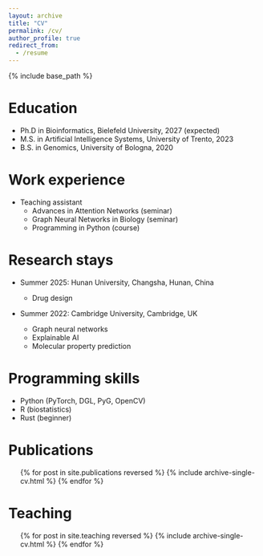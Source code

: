```yaml
---
layout: archive
title: "CV"
permalink: /cv/
author_profile: true
redirect_from:
  - /resume
---
```


{% include base_path %}

Education
======
* Ph.D in Bioinformatics, Bielefeld University, 2027 (expected)
* M.S. in Artificial Intelligence Systems, University of Trento, 2023
* B.S. in Genomics, University of Bologna, 2020

Work experience
======
* Teaching assistant
  * Advances in Attention Networks (seminar)
  * Graph Neural Networks in Biology (seminar)
  * Programming in Python (course)

Research stays
======

* Summer 2025: Hunan University, Changsha, Hunan, China
  * Drug design

* Summer 2022: Cambridge University, Cambridge, UK
  * Graph neural networks
  * Explainable AI
  * Molecular property prediction

  
Programming skills
======
* Python (PyTorch, DGL, PyG, OpenCV)
* R (biostatistics)
* Rust (beginner)

Publications
======
  <ul>{% for post in site.publications reversed %}
    {% include archive-single-cv.html %}
  {% endfor %}</ul>
  
Teaching
======
  <ul>{% for post in site.teaching reversed %}
    {% include archive-single-cv.html %}
  {% endfor %}</ul>
  
